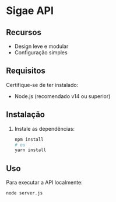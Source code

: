 
# Sigae API

## Recursos

- Design leve e modular
- Configuração simples

## Requisitos

Certifique-se de ter instalado:

- Node.js (recomendado v14 ou superior)

## Instalação

1. Instale as dependências:

   ```bash
   npm install
   # ou
   yarn install
   ```

## Uso

Para executar a API localmente:

```bash
node server.js




